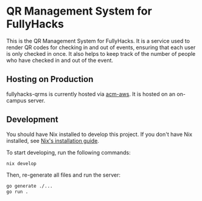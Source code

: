 # QR Management System for FullyHacks

This is the QR Management System for FullyHacks. It is a service used to render
QR codes for checking in and out of events, ensuring that each user is only
checked in once. It also helps to keep track of the number of people who have
checked in and out of the event.

## Hosting on Production

fullyhacks-qrms is currently hosted via [acm-aws](https://github.com/acmcsufoss/acm-aws).
It is hosted on an on-campus server.

## Development

You should have Nix installed to develop this project. If you don't have Nix
installed, see [Nix's installation guide](https://nixos.org/download.html).

To start developing, run the following commands:

```sh
nix develop
```

Then, re-generate all files and run the server:

```sh
go generate ./...
go run .
```
